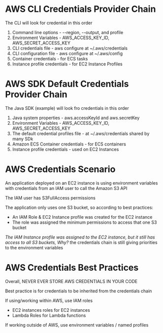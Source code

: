 # AWS CLI Credentials Provider Chain

The CLI will look for credential in this order
1. Command line options - --region, --output, and profile
2. Environment Variables - AWS_ACCESS_KEY_ID, AWS_SECRET_ACCESS_KEY
3. CLI credentials file - aws configure at ~/.aws/credentials
4. CLI configuration file - aws configure at ~/.aws/config
5. Container credentials - for ECS tasks
6. Instance profile credentials - for EC2 Instance Profiles

# AWS SDK Default Credentials Provider Chain

The Java SDK (example) will look fro credentials in this order
1. Java system properties - aws.accessKeyId and aws.secretKey
2. Environment Variables - AWS_ACCESS_KEY_ID, AWS_SECRET_ACCESS_KEY
3. The default credential profiles file - at ~/.aws/credentials shared by many SDk
4. Amazon ECS Container credentials - for ECS containers
6. Instance profile credentials - used on EC2 Instances

# AWS Credentials Scenario

An application deployed on an EC2 instance is using environment variables with credentials from an IAM user to call the Amazon S3 API

The IAM user has S3FullAccess permissions

The application only uses one S3 bucket, so according to best practices:
- An IAM Role & EC2 Instance profile was created for the EC2 instance
- The role was assigned the minimum permissions to access that one S3 bucket

*The IAM Instance profile was assigned to the EC2 instance, but it still has access to all S3 buckets, Why?*
the credentials chain is still giving priorities to the environment variables

# AWS Credentials Best Practices

Overall, NEVER EVER STORE AWS CREDENTIALS IN YOUR CODE

Best practice is for credentials to be inherited from the credentials chain

If using/working within AWS, use IAM roles
- EC2 instances roles for EC2 instances
- Lambda Roles for Lambda functions

If working outside of AWS, use environment variables / named profiles